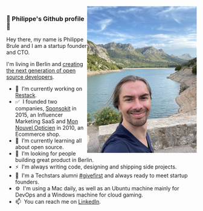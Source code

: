 <img width="290px" align="right" src="https://raw.githubusercontent.com/aboutphilippe/aboutphilippe/main/.github/images/IMG_5346.jpg"/>

### 👋 Philippe's Github profile 👋

Hey there, my name is Philippe Brule and I am a startup founder and CTO.

I'm living in Berlin and [creating the next generation of open source developers](https://www.restack.io/about?utm_source=github&utm_medium=profile&utm_campaign=philippe&utm_content=githubprofile&utm_term=aboutphilippe).

- 🔭&nbsp; I’m currently working on [Restack](https://www.restack.io/about?utm_source=github&utm_medium=profile&utm_campaign=philippe&utm_content=githubprofile&utm_term=aboutphilippe).
- ✅&nbsp; I founded two companies, [Sponsokit](https://www.sponsokit.com) in 2015, an Influencer Marketing SaaS and [Mon Nouvel Opticien](https://www.monnouvelopticien.com) in 2010, an Ecommerce shop.
- 🌱&nbsp; I’m currently learning all about open source.
- 🤔&nbsp; I’m looking for people building great product in Berlin.
- ⚡&nbsp; I'm always writing code, designing and shipping side projects.
- 👯&nbsp; I'm a Techstars alumni [#givefirst](https://www.techstars.com/code-of-conduct) and always ready to meet startup founders.
- ⚙️&nbsp; I'm using a Mac daily, as well as an Ubuntu machine mainly for DevOps and a Windows machine for cloud gaming.
- 📫&nbsp; You can reach me on [LinkedIn](https://www.linkedin.com/in/philippebrule/).
